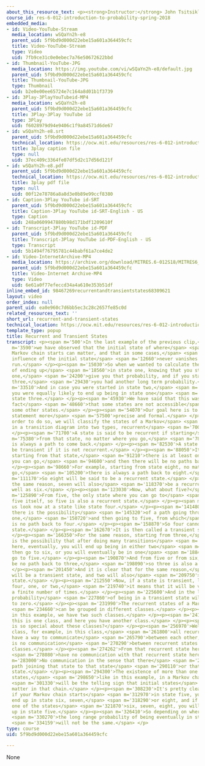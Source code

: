 ```yaml
---
about_this_resource_text: <p><strong>Instructor:</strong> John Tsitsiklis</p>
course_id: res-6-012-introduction-to-probability-spring-2018
embedded_media:
- id: Video-YouTube-Stream
  media_location: wSQaYn2h-e8
  parent_uid: 5f9bd9d000d22ebe15a601a364459cfc
  title: Video-YouTube-Stream
  type: Video
  uid: 7fb9ce31c0e0ebec7a76e50672622bbd
- id: Thumbnail-YouTube-JPG
  media_location: https://img.youtube.com/vi/wSQaYn2h-e8/default.jpg
  parent_uid: 5f9bd9d000d22ebe15a601a364459cfc
  title: Thumbnail-YouTube-JPG
  type: Thumbnail
  uid: b2e0e00ee65724e7c164a8d01b1f3739
- id: 3Play-3PlayYouTubeid-MP4
  media_location: wSQaYn2h-e8
  parent_uid: 5f9bd9d000d22ebe15a601a364459cfc
  title: 3Play-3Play YouTube id
  type: 3Play
  uid: f6028979d94e9406c1f9a84571d6de67
- id: wSQaYn2h-e8.srt
  parent_uid: 5f9bd9d000d22ebe15a601a364459cfc
  technical_location: https://ocw.mit.edu/resources/res-6-012-introduction-to-probability-spring-2018/part-iii-random-processes/recurrent-and-transient-states/wSQaYn2h-e8.srt
  title: 3play caption file
  type: null
  uid: 37ec409c3364fe07df5d2c17d56d121f
- id: wSQaYn2h-e8.pdf
  parent_uid: 5f9bd9d000d22ebe15a601a364459cfc
  technical_location: https://ocw.mit.edu/resources/res-6-012-introduction-to-probability-spring-2018/part-iii-random-processes/recurrent-and-transient-states/wSQaYn2h-e8.pdf
  title: 3play pdf file
  type: null
  uid: 00f12e78786a8a8d3e0b89e99ccf8380
- id: Caption-3Play YouTube id-SRT
  parent_uid: 5f9bd9d000d22ebe15a601a364459cfc
  title: Caption-3Play YouTube id-SRT-English - US
  type: Caption
  uid: 248a0609947880b98d171bdf1209610f
- id: Transcript-3Play YouTube id-PDF
  parent_uid: 5f9bd9d000d22ebe15a601a364459cfc
  title: Transcript-3Play YouTube id-PDF-English - US
  type: Transcript
  uid: 5b1494f76795781c44babf61a7ce4de2
- id: Video-InternetArchive-MP4
  media_location: https://archive.org/download/MITRES.6-012S18/MITRES6_012S18_L24-08_300k.mp4
  parent_uid: 5f9bd9d000d22ebe15a601a364459cfc
  title: Video-Internet Archive-MP4
  type: Video
  uid: 6e61a0f77efeccd34a4a610e353b51df
inline_embed_id: 98467269recurrentandtransientstates68309621
layout: video
order_index: null
parent_uid: ea0e960c7d6bb5ec3c28c2657fe85c0d
related_resources_text: ''
short_url: recurrent-and-transient-states
technical_location: https://ocw.mit.edu/resources/res-6-012-introduction-to-probability-spring-2018/part-iii-random-processes/recurrent-and-transient-states
template_type: popup
title: Recurrent and Transient States
transcript: <p><span m='500'>In the last example of the previous clip,</span> <span
  m='3590'>we have observed that the initial state of where</span> <span m='6240'>the
  Markov chain starts can matter, and that in some cases,</span> <span m='10740'>the
  influence of the initial state</span> <span m='12660'>never vanishes in the long
  run.</span> </p><p><span m='15030'>So when we wanted to calculate the probability
  of ending up</span> <span m='18560'>in state one, knowing that you started in state
  one,</span> <span m='24200'>give you that probability, and if you started in state
  three,</span> <span m='29430'>you had another long term probability.</span> </p><p><span
  m='33510'>And in case you were started in state two,</span> <span m='37940'>then
  you were equally likely to end up being in state one</span> <span m='43260'>or in
  state three.</span> </p><p><span m='45930'>We have said that this was due to the
  fact</span> <span m='48660'>that some states are not accessible</span> <span m='51020'>from
  some other states.</span> </p><p><span m='54070'>Our goal here is to make such a
  statement more</span> <span m='57500'>precise and formal.</span> </p><p><span m='61200'>In
  order to do so, we will classify the states of a Markov</span> <span m='64819'>chain
  in a transition diagram into two types, recurrent</span> <span m='70030'>and transient.</span>
  </p><p><span m='71700'>A state is said to be recurrent if starting</span> <span
  m='75380'>from that state, no matter where you go,</span> <span m='78740'>there
  is always a path to come back.</span> </p><p><span m='82530'>A state is said to
  be transient if it is not recurrent.</span> </p><p><span m='88050'>It means that
  starting from that state,</span> <span m='91210'>there is at least one place where
  you can go,</span> <span m='94600'>and then there will be no paths back to it.</span>
  </p><p><span m='98660'>For example, starting from state eight, no matter where you
  go,</span> <span m='105200'>there is always a path back to eight.</span> </p><p><span
  m='111170'>So eight will be said to be a recurrent state.</span> </p><p><span m='115300'>For
  the same reason, seven will also</span> <span m='118370'>be a recurrent state, as
  well as six.</span> </p><p><span m='123030'>Now, what about five?</span> </p><p><span
  m='125890'>From five, the only state where you can go to</span> <span m='128788'>is
  five itself, so five is also a recurrent state.</span> </p><p><span m='136800'>Let
  us look now at a state like state four.</span> </p><p><span m='141480'>From four,
  there is the possibility</span> <span m='145320'>of a path going through two, then
  one,</span> <span m='150720'>and then going to five, from which</span> <span m='154360'>there
  is no path back to four.</span> </p><p><span m='158870'>So four cannot be a recurrent
  state.</span> </p><p><span m='162670'>It is then called a transient state.</span>
  </p><p><span m='166350'>For the same reason, starting from three,</span> <span m='169820'>there
  is the possibility that after doing many transitions</span> <span m='176620'>around
  here, eventually, you will end up being in either two</span> <span m='182120'>and
  then go to six, or you will eventually be in one</span> <span m='188460'>and then
  go to five.</span> </p><p><span m='190870'>And from five or from six, there will
  be no path back to three,</span> <span m='198090'>so three is also a transient state.</span>
  </p><p><span m='201450'>And it is clear that for the same reason,</span> <span m='204840'>one
  will be a transient state, and two will also</span> <span m='209750'>be a transient
  state.</span> </p><p><span m='212550'>Now, if a state is transient, like three,
  four, one, or two,</span> <span m='219740'>it means that it will be visited only
  a finite number of times.</span> </p><p><span m='225600'>And in the long run, the
  probability</span> <span m='227860'>of being in a transient state will converge
  to zero.</span> </p><p><span m='231990'>The recurrent states of a Markov chain</span>
  <span m='234660'>can be grouped in different classes.</span> </p><p><span m='237620'>Here,
  in this example, we have two such classes.</span> </p><p><span m='241400'>Here,
  this is one class, and here you have another class.</span> </p><p><span m='254080'>What
  is so special about these classes?</span> </p><p><span m='256970'>Well, within one
  class, for example, in this class,</span> <span m='261800'>all recurrent states
  have a way to communicate</span> <span m='265790'>between each other, but there
  is no communication</span> <span m='270290'>between recurrent states of different
  classes.</span> </p><p><span m='274262'>From that recurrent state here, you</span>
  <span m='278080'>have no communication with that recurrent state here.</span> </p><p><span
  m='283000'>No communication in the sense that there</span> <span m='284920'>is no
  path joining that state to that state</span> <span m='290110'>or that state to that
  state.</span> </p><p><span m='294300'>The existence of more than one class of recurrent
  states,</span> <span m='298650'>like in this example, in a Markov chain,</span>
  <span m='301330'>will be the telling sign that initial states</span> <span m='305540'>will
  matter in that chain.</span> </p><p><span m='308230'>It's pretty clear here that
  if your Markov chain starts</span> <span m='312970'>in state five, you will never
  end up in state six, seven,</span> <span m='318290'>or eight, and if you start in
  one of the states</span> <span m='321870'>six, seven, eight, you will never end
  up in state five.</span> </p><p><span m='326410'>So depending on where you started,</span>
  <span m='330270'>the long range probability of being eventually in state six</span>
  <span m='334159'>will not be the same.</span> </p>
type: course
uid: 5f9bd9d000d22ebe15a601a364459cfc

---
```

None